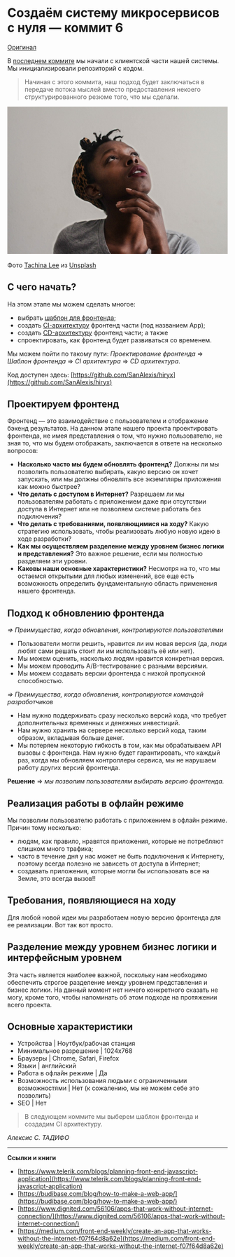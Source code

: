 # Создаём систему микросервисов с нуля — коммит 6

[Оригинал](https://medium.com/@alexis.tadifo/build-a-microservices-system-from-scratch-commit-6-57729da65c1f)

В [последнем коммите](https://medium.com/@alexis.tadifo/build-a-microservices-system-from-scratch-commit-5-d496a153684)
мы начали с клиентской части нашей системы. Мы инициализировали репозиторий 
с кодом.

> Начиная с этого коммита, наш подход будет заключаться в передаче потока мыслей
> вместо предоставления некоего структурированного резюме того, что мы сделали.

![intro](images/part6/0_dtOROwlgHFgvCsUO.jpeg)

Фото [Tachina Lee](https://unsplash.com/@chne_) из [Unsplash](https://unsplash.com/)

## С чего начать?

На этом этапе мы можем сделать многое:

* выбрать [шаблон для фронтенда](https://github.com/SanAlexis/hiryx/issues/3);
* создать [CI-архитектуру](https://github.com/SanAlexis/hiryx/issues/4) фронтенд части (под названием App);
* создать [CD-архитектуру](https://github.com/SanAlexis/hiryx/issues/5) фронтенд части; а также
* спроектировать, как фронтенд будет развиваться со временем.

Мы можем пойти по такому пути: _Проектирование фронтенда_ => _Шаблон фронтенда_ =>
_CI архитектура_ => _CD архитектура_.

Код доступен здесь: [https://github.com/SanAlexis/hiryx](https://github.com/SanAlexis/hiryx)

## Проектируем фронтенд

Фронтенд — это взаимодействие с пользователем и отображение бэкенд результатов.
На данном этапе нашего проекта проектировать фронтенда, не имея представления о
том, что нужно пользователю, не зная то, что мы будем отображать, заключается 
в ответе на несколько вопросов:

* **Насколько часто мы будем обновлять фронтенд?** Должны ли мы позволить 
  пользователю выбирать, какую версию он хочет запускать, или мы должны 
  обновлять все экземпляры приложения как можно быстрее?
* **Что делать с доступом в Интернет?** Разрешаем ли мы пользователям работать с 
  приложением даже при отсутствии доступа в Интернет или не позволяем системе 
  работать без подключения?
* **Что делать с требованиями, появляющимися на ходу?** Какую стратегию 
  использовать, чтобы реализовать любую новую идею в ходе разработки?
* **Как мы осуществляем разделение между уровнем бизнес логики и представления?** 
  Это важное решение, если мы полностью разделяем эти уровни.
* **Каковы наши основные характеристики?** Несмотря на то, что мы остаемся 
  открытыми для любых изменений, все еще есть возможность определить 
  фундаментальную область применения нашего фронтенда.

## Подход к обновлению фронтенда

_=> Преимущества, когда обновления, контролируются пользователями_

* Пользователи могли решить, нравится ли им новая версия (да, люди любят 
  сами решать стоит ли им использовать её или нет).
* Мы можем оценить, насколько людям нравится конкретная версия.
* Мы можем проводить A/B-тестирование с разными версиями.
* Мы можем создавать версии фронтенда с низкой пропускной способностью.

_=> Преимущества, когда обновления, контролируются командой разработчиков_

* Нам нужно поддерживать сразу несколько версий кода, что требует дополнительных
  временных и денежных инвестиций.
* Нам нужно хранить на сервере несколько версий кода, таким образом, 
  вкладывая больше денег.
* Мы потеряем некоторую гибкость в том, как мы обрабатываем API вызовы с 
  фронтенда. Нам нужно будет гарантировать, что каждый раз, когда мы обновляем 
  контроллеры сервиса, мы не нарушаем работу других версий фронтенда.
  
**Решение** => _мы позволим пользователям выбирать версию фронтенда._

## Реализация работы в офлайн режиме

Мы позволим пользователю работать с приложением в офлайн режиме. Причин тому 
несколько:

* людям, как правило, нравятся приложения, которые не потребляют слишком много 
  трафика;
* часто в течение дня у нас может не быть подключения к Интернету, поэтому 
  всегда полезно не зависеть от доступа в Интернет;
* создавать приложения, которые могли бы использовать все на Земле, это всегда 
  вызов!!

## Требования, появляющиеся на ходу

Для любой новой идеи мы разработаем новую версию фронтенда для ее реализации.
Вот так вот просто.

## Разделение между уровнем бизнес логики и интерфейсным уровнем

Эта часть является наиболее важной, поскольку нам необходимо обеспечить строгое 
разделение между уровнем представления и бизнес логики. На данный момент нет 
ничего конкретного сказать не могу, кроме того, чтобы напоминать об этом 
подходе на протяжении всего проекта.

## Основные характеристики

* Устройства | Ноутбук/рабочая станция
* Минимальное разрешение | 1024x768
* Браузеры | Chrome, Safari, Firefox
* Языки | английский
* Работа в офлайн режиме | Да
* Возможность использования людьми с ограниченными возможностями | Нет (к 
  сожалению, мы не можем себе это позволить)
* SEO | Нет

> В следующем коммите мы выберем шаблон фронтенда и создадим CI архитектуру.

_Алексис С. ТАДИФО_

***

**Ссылки и книги**

* [https://www.telerik.com/blogs/planning-front-end-javascript-application](https://www.telerik.com/blogs/planning-front-end-javascript-application)
* [https://budibase.com/blog/how-to-make-a-web-app/](https://budibase.com/blog/how-to-make-a-web-app/)
* [https://www.dignited.com/56106/apps-that-work-without-internet-connection/](https://www.dignited.com/56106/apps-that-work-without-internet-connection/)
* [https://medium.com/front-end-weekly/create-an-app-that-works-without-the-internet-f07f64d8a62e](https://medium.com/front-end-weekly/create-an-app-that-works-without-the-internet-f07f64d8a62e)